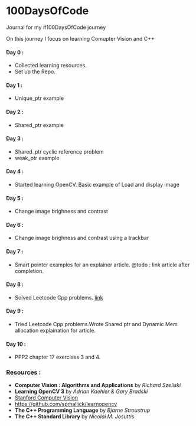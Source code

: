 # 100DaysOfCode
 Journal for my #100DaysOfCode journey

On this journey I focus on learning Comupter Vision and C++

#### Day 0 : 
* Collected learning resources. 
* Set up the Repo. 
#### Day 1 :
* Unique_ptr example
#### Day 2 :
* Shared_ptr example
#### Day 3 :
* Shared_ptr cyclic reference problem
* weak_ptr example
#### Day 4 :
* Started learning OpenCV. Basic example of Load and display image 
#### Day 5 :
* Change image brighness and contrast 
#### Day 6 :
* Change image brighness and contrast using a trackbar
#### Day 7 :
* Smart pointer examples for an explainer article. @todo : link article after completion. 
#### Day 8 :
* Solved Leetcode Cpp problems. [link](https://github.com/hegde056/LeetCode/commit/25b82bd50368519303917d35e4d88c6bf9b7129f)
#### Day 9 :
* Tried Leetcode Cpp problems.Wrote Shared ptr and Dynamic Mem allocation explaination for article.
#### Day 10 :
* PPP2 chapter 17 exercises 3 and 4.


### Resources : 
* **Computer Vision : Algorithms and Applications** by *Richard Szeliski*
* **Learning OpenCV 3** by *Adrian Kaehler & Gary Bradski*
* [Stanford Computer Vision](https://www.youtube.com/playlist?list=PLf7L7Kg8_FNxHATtLwDceyh72QQL9pvpQ)
* https://github.com/spmallick/learnopencv
* **The C++ Programming Language** by *Bjarne Stroustrup*
* **The C++ Standard Library** by *Nicolai M. Josuttis*

